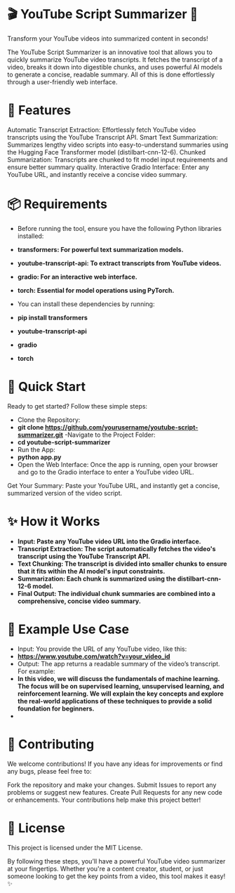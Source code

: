# 🎬 YouTube Script Summarizer 📜
Transform your YouTube videos into summarized content in seconds!

The YouTube Script Summarizer is an innovative tool that allows you to quickly summarize YouTube video transcripts. It fetches the transcript of a video, breaks it down into digestible chunks, and uses powerful AI models to generate a concise, readable summary. All of this is done effortlessly through a user-friendly web interface.

# 🚀 Features
Automatic Transcript Extraction: Effortlessly fetch YouTube video transcripts using the YouTube Transcript API.
Smart Text Summarization: Summarizes lengthy video scripts into easy-to-understand summaries using the Hugging Face Transformer model (distilbart-cnn-12-6).
Chunked Summarization: Transcripts are chunked to fit model input requirements and ensure better summary quality.
Interactive Gradio Interface: Enter any YouTube URL, and instantly receive a concise video summary.

# 📦 Requirements
- Before running the tool, ensure you have the following Python libraries installed:

- **transformers: For powerful text summarization models.**
- **youtube-transcript-api: To extract transcripts from YouTube videos.**
- **gradio: For an interactive web interface.**
- **torch: Essential for model operations using PyTorch.**
- You can install these dependencies by running:
- **pip install transformers**
- **youtube-transcript-api**
- **gradio**
- **torch**
  
# 🚀 Quick Start
Ready to get started? Follow these simple steps:
- Clone the Repository:
- **git clone https://github.com/yourusername/youtube-script-summarizer.git**
-Navigate to the Project Folder:
- **cd youtube-script-summarizer**
- Run the App:
- **python app.py**
- Open the Web Interface: Once the app is running, open your browser and go to the Gradio interface to enter a YouTube video URL.

Get Your Summary: Paste your YouTube URL, and instantly get a concise, summarized version of the video script.

# ✨ How it Works
- **Input: Paste any YouTube video URL into the Gradio interface.**
- **Transcript Extraction: The script automatically fetches the video's transcript using the YouTube Transcript API.**
- **Text Chunking: The transcript is divided into smaller chunks to ensure that it fits within the AI model's input constraints.**
- **Summarization: Each chunk is summarized using the distilbart-cnn-12-6 model.**
- **Final Output: The individual chunk summaries are combined into a comprehensive, concise video summary.**

# 🎯 Example Use Case
- Input: You provide the URL of any YouTube video, like this:
- **https://www.youtube.com/watch?v=your_video_id**
- Output: The app returns a readable summary of the video’s transcript. For example:
- **In this video, we will discuss the fundamentals of machine learning. The focus will be on supervised learning, unsupervised learning, and reinforcement learning. We will explain the key concepts and explore the real-world applications of these techniques to provide a solid foundation for beginners.**
- 
# 🤝 Contributing
We welcome contributions! If you have any ideas for improvements or find any bugs, please feel free to:

Fork the repository and make your changes.
Submit Issues to report any problems or suggest new features.
Create Pull Requests for any new code or enhancements.
Your contributions help make this project better!

# 📝 License
This project is licensed under the MIT License.

By following these steps, you’ll have a powerful YouTube video summarizer at your fingertips. Whether you're a content creator, student, or just someone looking to get the key points from a video, this tool makes it easy! ✨
